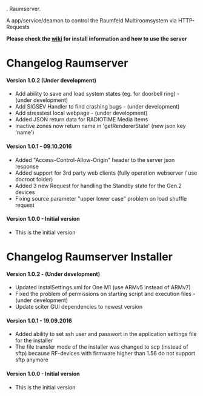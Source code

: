 . Raumserver.

A app/service/deamon to control the Raumfeld Multiroomsystem via HTTP-Requests  
  
**Please check the [wiki](https://github.com/ChriD/Raumserver/wiki) for install information and how to use the server**  
  
# Changelog Raumserver

#### Version 1.0.2 (Under development)
* Add ability to save and load system states (eg. for doorbell ring) - (under development)
* Add SIGSEV Handler to find crashing bugs - (under development)
* Add stresstest local webpage - (under development)
* Added JSON return data for RADIOTIME Media Items
* Inactive zones now return name in 'getRendererState' (new json key 'name')

#### Version 1.0.1 - 09.10.2016
* Added "Access-Control-Allow-Origin" header to the server json response
* Added  support for 3rd party web clients (fully operation webserver / use docroot folder)
* Added 3 new Request for handling the Standby state for the Gen.2 devices
* Fixing source parameter "upper lower case" problem on load shuffle request

#### Version 1.0.0 - Initial version  
* This is the initial version

  
# Changelog Raumserver Installer

#### Version 1.0.2 - (Under development)
* Updated instalSettings.xml for One M1 (use ARMv5 instead of ARMv7)
* Fixed the problem of permissions on starting script and execution files - (under development)
* Update sciter GUI dependencies to newest version
  
#### Version 1.0.1 - 19.09.2016
* Added ability to set ssh user and passwort in the application settings file for the installer
* The file transfer mode of the installer was changed to scp (instead of sftp) because RF-devices with firmware higher than 1.56 do not support sftp anymore
 
#### Version 1.0.0 - Initial version  
* This is the initial version

